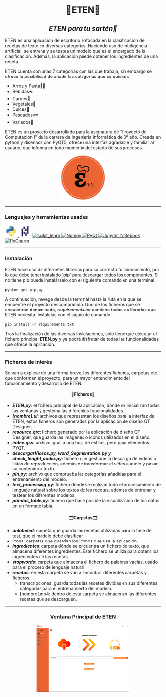 <h1 align="center"><b>🍝ETEN🍹</b></h1>
<h2 align="center"><i>ETEN para tu sartén🍳</i></h2>


<p>ETEN es una aplicación de escritorio enfocada en la clasificación de recetas de texto en diversas categorías. Haciendo uso de inteligencia artificial, se 
entrena y se testea un modelo que es el encargado de la clasificación. Además, la aplicación puede obtener los ingredientes de una receta.</p>

<p>ETEN cuenta con unas 7 categorías con las que trabaja, sin embargo se ofrece la posibilidad de añadir las categorías que se quieran.<p>

<ul>
  <li>Arroz y Pasta🍚🍝</li>
  <li>Bebidas☕</li>
  <li>Carnes🍖</li>
  <li>Vegetales🥬</li>
  <li>Dulces🎂</li>
  <li>Pescados🐟</li>
  <li>Variados🍳</li>
</ul>



<p>ETEN es un proyecto desarrollado para la asignatura de "Proyecto de Computación I" de la carrera de Ingeniería Informática de 3º año. Creada en python y diseñada 
con PyQT5, ofrece una interfaz agradable y familiar al usuario, que informa en todo momento del estado de sus procesos.</p>

<div align="center">
  <img src="https://github.com/Liixxn/ETEN/blob/main/ETEN_png.png" width=150 height=150>
</div>
<hr>

<h3>Lenguajes y herramientas usadas</h3>
<a href="https://www.python.org" target="_blank"> <img src="https://raw.githubusercontent.com/devicons/devicon/master/icons/python/python-original.svg" alt="python" width="40" height="40"/> </a>
<a href="https://pandas.pydata.org/" target="_blank" rel="noreferrer"> <img src="https://raw.githubusercontent.com/devicons/devicon/2ae2a900d2f041da66e950e4d48052658d850630/icons/pandas/pandas-original.svg" alt="pandas" width="40" height="40"/></a>
<a href="https://scikit-learn.org/" target="_blank" rel="noreferrer"><a href="https://scikit-learn.org/" target="_blank" rel="noreferrer"> <img src="https://upload.wikimedia.org/wikipedia/commons/0/05/Scikit_learn_logo_small.svg" alt="scikit_learn" width="40" height="40"/> </a>
<a href="https://numpy.org" target="_blank" rel="noreferrer"><img src="https://upload.wikimedia.org/wikipedia/commons/3/31/NumPy_logo_2020.svg" alt="Numpy" width="40" height="40"/> </a>
<a href="https://riverbankcomputing.com/software/pyqt/intro" target="_blank" rel="noreferrer"><img src="https://upload.wikimedia.org/wikipedia/commons/e/e6/Python_and_Qt.svg" alt="PyQt" width="40" height="40"/> </a>
<a href="https://jupyter.org" target="_blank" rel="noreferrer"><img src="https://upload.wikimedia.org/wikipedia/commons/3/38/Jupyter_logo.svg" alt="Jupyter Notebook" width="40" height="40"/> </a>
<a href="https://www.jetbrains.com/es-es/pycharm/" target="_blank" rel="noreferrer"><img src="https://upload.wikimedia.org/wikipedia/commons/1/1d/PyCharm_Icon.svg" alt="PyCharm" width="40" height="40"/> </a>

<hr>

<h3>Instalación</h3>

<p>ETEN hace uso de difernetes librerías para su correcto funcionamiento, por lo que debe tener instalado 'pip' para descargar todos los componentes. Si no tiene pip
puede instalárselo con el siguiente comando en una terminal.</p>

```
pyhton get-pip.py
```

<p>A continuación, navege desde la terminal hasta la ruta en la que se encuentre el proyecto descomprimido. Uno de los ficheros que se encuentran denominado, 
<i>requirements.txt</i> contiene todas las librerías que ETEN necesita. Instálelas con el siguiente comando:</p>

```
pip install -r requirements.txt
```

<p>Tras la finalización de las diversas instalaciones, solo tiene que ejecutar el fichero principal <b>ETEN.py</b> y ya podrá disfrutar de todas las 
funcionalidades que ofrece la aplicación.</p>

<hr>

<h3>Ficheros de interés</h3>
<p>Se van a explicar de una forma breve, los diferentes ficheros, carpetas etc. que conforman el proyecto, para un mayor entendimiento del funcionamiento y desarrollo
de ETEN.</p>


<h4 align="center">📑Ficheros📑</h4>

<ul>
  <li><b><i>ETEN.py</i></b>: el fichero principal de la aplicación, dónde se inicializan todas las ventanas y gestiona las diferentes funcionalidades.</li>
  <li><b><i>[nombre].ui</i></b>: archivos que representan los diseños para la interfaz de ETEN, estos ficheros son generados por la aplicación de diseño QT Designer.</li>
  <li><b><i>resource.qrc</i></b>: fichero generado por la aplicación de diseño QT Designer, que guarda las imágenes o iconos utilizados en el diseño.</li>
  <li><b><i>index.qss</i></b>: archivo igual a una hoja de estilos, pero para elementos PYQT.</li>
  <li><b><i>descargarVideos.py, word_Segmentation.py y check_lenght_audio.py</i></b>: fichero que gestione la descarga de vídeos o listas de reproducción, 
  además de transformar el vídeo a audio y pasar su contenido a texto.</li>
  <li><b><i>pln.py</i></b>: archivo que comprueba las categorías añadidas para el entrenamiento del modelo.</li>
  <li><b><i>text_processing.py</i></b>: fichero dónde se realizan todo el procesamiento de lenguaje natural sobre los textos de las recetas, además de entrenar
  y testear los diferentes modelos.</li>
  <li><b><i>pandas_table.py</i></b>: fichero que hace posible la visualización de los datos en un formato tabla.</li>
</ul>

<h4 align="center">🗂Carpetas🗂</h4>

<ul>
  <li><b><i>unlabeled</i></b>: carpeta que guarda las recetas utilizadas para la fase de test, que el modelo debe clasificar.</li>
  <li>icons<b><i></i></b>: carpetas que guardan los iconos que usa la aplicación.</li>
  <li><b><i>ingredientes</i></b>: carpeta dónde se encuentra un fichero de texto, que almacena diferentes ingredientes. Éste fichero se utiliza para obtenr los
  ingredientes de las recetas.</li>
  <li><b><i>stopwords</i></b>: carpeta que almacena el fichero de palabras vacías, usado para el proceso de lenguaje natural.</li>
  <li><b><i>recetas</i></b>: en esta carpeta se van a encontrar diferentes carpetas y ficheros:
    <ul>
      <li>transcripciones: guarda todas las recetas dividias en sus diferentes categorías para el entrenamiento del modelo.</li>
      <li>[nombre].mp4: dentro de esta carpeta se almacenan las diferentes recetas que se descarguen.</li>
    </ul>
  </li>
</ul>

<hr>

<h3 align="center">Ventana Principal de ETEN</h3>
<div align="center">
  <img src="https://github.com/Liixxn/ETEN/blob/main/imgs/VentanaPrincipal.png" alt="Ventana Principal de ETEN" width="60%" height="60%">
</div>
